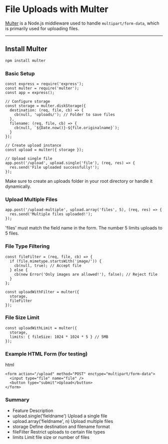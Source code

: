 # File Uploads with Multer

[Multer](https://www.npmjs.com/package/multer) is a Node.js middleware used to handle `multipart/form-data`, which is primarily used for uploading files.

---

## Install Multer

```bash
npm install multer
```
### Basic Setup
```
const express = require('express');
const multer = require('multer');
const app = express();

// Configure storage
const storage = multer.diskStorage({
  destination: (req, file, cb) => {
    cb(null, 'uploads/'); // Folder to save files
  },
  filename: (req, file, cb) => {
    cb(null, `${Date.now()}-${file.originalname}`);
  }
});

// Create upload instance
const upload = multer({ storage });

// Upload single file
app.post('/upload', upload.single('file'), (req, res) => {
  res.send('File uploaded successfully!');
});
```
Make sure to create an uploads folder in your root directory or handle it dynamically.

### Upload Multiple Files
```
app.post('/upload-multiple', upload.array('files', 5), (req, res) => {
  res.send('Multiple files uploaded!');
});
```
'files' must match the field name in the form. The number 5 limits uploads to 5 files.

### File Type Filtering
```
const fileFilter = (req, file, cb) => {
  if (file.mimetype.startsWith('image/')) {
    cb(null, true); // Accept file
  } else {
    cb(new Error('Only images are allowed!'), false); // Reject file
  }
};

const uploadWithFilter = multer({
  storage,
  fileFilter
});
```

### File Size Limit
```
const uploadWithLimit = multer({
  storage,
  limits: { fileSize: 1024 * 1024 * 5 } // 5MB
});
```

### Example HTML Form (for testing)
html
```
<form action="/upload" method="POST" enctype="multipart/form-data">
  <input type="file" name="file" />
  <button type="submit">Upload</button>
</form>
```

### Summary
- Feature	Description
- upload.single('fieldname')	Upload a single file
- upload.array('fieldname', n)	Upload multiple files
- storage	Define destination and filename format
- fileFilter	Restrict uploads to certain file types
- limits	Limit file size or number of files
